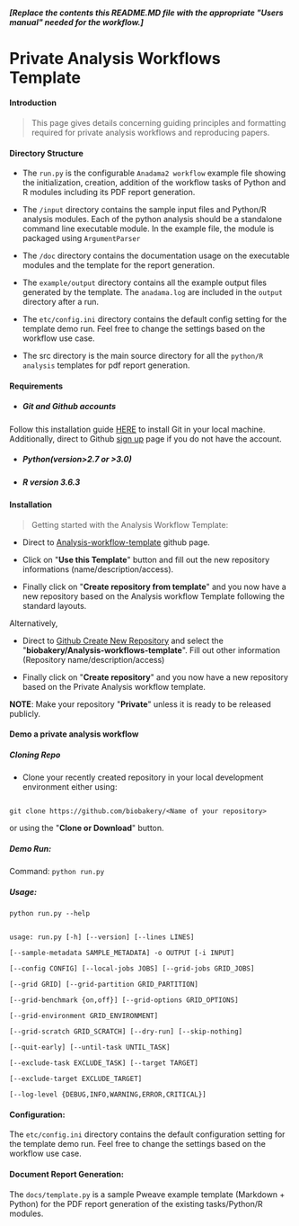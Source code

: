 
##### [Replace the contents this README.MD file with the appropriate "Users manual" needed for the workflow.]

  

# Private Analysis Workflows Template

  

#### Introduction

  

> This page gives details concerning guiding principles and formatting required for private analysis workflows and reproducing papers.

  

#### Directory Structure

- The `run.py` is the configurable `Anadama2 workflow` example file showing the initialization, creation, addition of the workflow tasks of Python and R modules including its PDF report generation.

- The `/input` directory contains the sample input files and Python/R analysis modules. Each of the python analysis should be a standalone command line executable module. In the example file, the module is packaged using `ArgumentParser`

- The `/doc` directory contains the documentation usage on the executable modules and the template for the report generation.

- The `example/output` directory contains all the example output files generated by the template. The `anadama.log` are included in the `output` directory after a run.

- The `etc/config.ini` directory contains the default config setting for the template demo run. Feel free to change the settings based on the workflow use case. 

- The src directory is the main source directory for all the `python/R analysis` templates for pdf report generation.

  

#### Requirements

- ##### Git and Github accounts

Follow this installation guide [HERE](https://git-scm.com/book/en/v2/Getting-Started-Installing-Git) to install Git in your local machine. Additionally, direct to Github [sign up](https://github.com/join?source=header-home) page if you do not have the account.

- ##### Python(version>2.7 or >3.0)

- ##### R version 3.6.3

#### Installation

  

> Getting started with the Analysis Workflow Template:

- Direct to [Analysis-workflow-template](https://github.com/biobakery/Analysis-workflows-template) github page.

- Click on "**Use this Template**" button and fill out the new repository informations (name/description/access).

- Finally click on "**Create repository from template**" and you now have a new repository based on the Analysis workflow Template following the standard layouts.

  

Alternatively,

- Direct to [Github Create New Repository](https://github.com/organizations/biobakery/repositories/new) and select the "**biobakery/Analysis-workflows-template**". Fill out other information (Repository name/description/access)

- Finally click on "**Create repository**" and you now have a new repository based on the Private Analysis workflow template.

  

**NOTE**: Make your repository "**Private**" unless it is ready to be released publicly.

  

#### Demo a private analysis workflow

  

##### Cloning Repo

- Clone your recently created repository in your local development environment either using:

```

git clone https://github.com/biobakery/<Name of your repository>

```

or using the "**Clone or Download**" button.

  

##### Demo Run:

Command: `python run.py`

  

##### Usage:

```python run.py --help```

```

usage: run.py [-h] [--version] [--lines LINES]

[--sample-metadata SAMPLE_METADATA] -o OUTPUT [-i INPUT]

[--config CONFIG] [--local-jobs JOBS] [--grid-jobs GRID_JOBS]

[--grid GRID] [--grid-partition GRID_PARTITION]

[--grid-benchmark {on,off}] [--grid-options GRID_OPTIONS]

[--grid-environment GRID_ENVIRONMENT]

[--grid-scratch GRID_SCRATCH] [--dry-run] [--skip-nothing]

[--quit-early] [--until-task UNTIL_TASK]

[--exclude-task EXCLUDE_TASK] [--target TARGET]

[--exclude-target EXCLUDE_TARGET]

[--log-level {DEBUG,INFO,WARNING,ERROR,CRITICAL}]

```

#### Configuration:
The `etc/config.ini` directory contains the default configuration setting for the template demo run. Feel free to change the settings based on the workflow use case. 

#### Document Report Generation:
The  `docs/template.py` is a sample Pweave example template (Markdown + Python) for the PDF report generation of the existing tasks/Python/R modules.  
